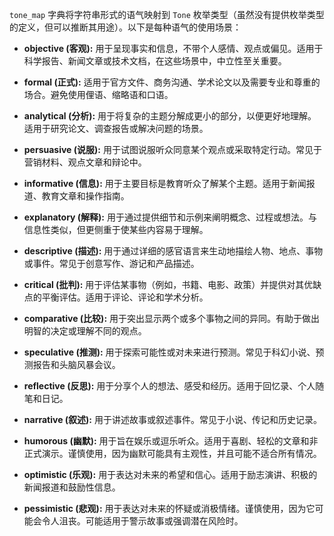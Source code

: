 `tone_map` 字典将字符串形式的语气映射到 `Tone` 枚举类型（虽然没有提供枚举类型的定义，但可以推断其用途）。以下是每种语气的使用场景：

- **objective (客观):** 用于呈现事实和信息，不带个人感情、观点或偏见。适用于科学报告、新闻文章或技术文档，在这些场景中，中立性至关重要。
    
- **formal (正式):** 适用于官方文件、商务沟通、学术论文以及需要专业和尊重的场合。避免使用俚语、缩略语和口语。
    
- **analytical (分析):** 用于将复杂的主题分解成更小的部分，以便更好地理解。适用于研究论文、调查报告或解决问题的场景。
    
- **persuasive (说服):** 用于试图说服听众同意某个观点或采取特定行动。常见于营销材料、观点文章和辩论中。
    
- **informative (信息):** 用于主要目标是教育听众了解某个主题。适用于新闻报道、教育文章和操作指南。
    
- **explanatory (解释):** 用于通过提供细节和示例来阐明概念、过程或想法。与信息性类似，但更侧重于使某些内容易于理解。
    
- **descriptive (描述):** 用于通过详细的感官语言来生动地描绘人物、地点、事物或事件。常见于创意写作、游记和产品描述。
    
- **critical (批判):** 用于评估某事物（例如，书籍、电影、政策）并提供对其优缺点的平衡评估。适用于评论、评论和学术分析。
    
- **comparative (比较):** 用于突出显示两个或多个事物之间的异同。有助于做出明智的决定或理解不同的观点。
    
- **speculative (推测):** 用于探索可能性或对未来进行预测。常见于科幻小说、预测报告和头脑风暴会议。
    
- **reflective (反思):** 用于分享个人的想法、感受和经历。适用于回忆录、个人随笔和日记。
    
- **narrative (叙述):** 用于讲述故事或叙述事件。常见于小说、传记和历史记录。
    
- **humorous (幽默):** 用于旨在娱乐或逗乐听众。适用于喜剧、轻松的文章和非正式演示。谨慎使用，因为幽默可能具有主观性，并且可能不适合所有情况。
    
- **optimistic (乐观):** 用于表达对未来的希望和信心。适用于励志演讲、积极的新闻报道和鼓励性信息。
    
- **pessimistic (悲观):** 用于表达对未来的怀疑或消极情绪。谨慎使用，因为它可能会令人沮丧。可能适用于警示故事或强调潜在风险时。